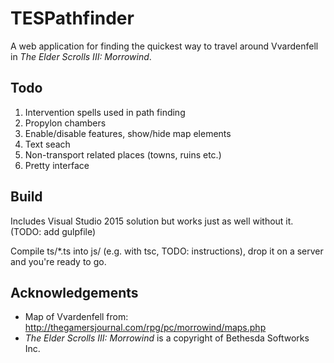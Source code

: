 # TESPathfinder

A web application for finding the quickest way to travel around Vvardenfell in _The Elder Scrolls III: Morrowind_.

## Todo

1. Intervention spells used in path finding
1. Propylon chambers
1. Enable/disable features, show/hide map elements
1. Text seach
1. Non-transport related places (towns, ruins etc.)
1. Pretty interface

## Build

Includes Visual Studio 2015 solution but works just as well without it. (TODO: add gulpfile)

Compile ts/*.ts into js/ (e.g. with tsc, TODO: instructions), drop it on a server and you're ready to go.

## Acknowledgements

* Map of Vvardenfell from: http://thegamersjournal.com/rpg/pc/morrowind/maps.php
* _The Elder Scrolls III: Morrowind_ is a copyright of Bethesda Softworks Inc.
